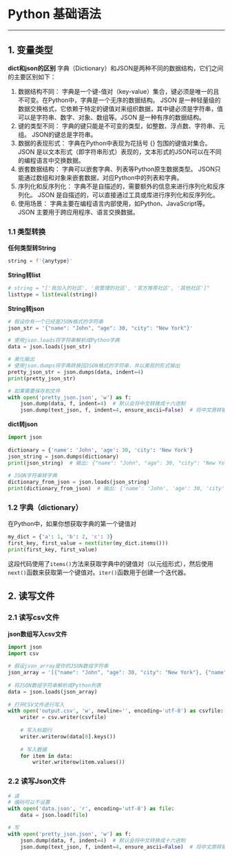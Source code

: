 # Python 基础语法
---
## 1. 变量类型
**dict和json的区别**
字典（Dictionary）和JSON是两种不同的数据结构，它们之间的主要区别如下：

1. 数据结构不同：
字典是一个键-值对（key-value）集合，键必须是唯一的且不可变。在Python中，字典是一个无序的数据结构。
JSON 是一种轻量级的数据交换格式，它依赖于特定的键值对来组织数据，其中键必须是字符串，值可以是字符串、数字、对象、数组等。JSON 是一种有序的数据结构。
2. 键的类型不同：
字典的键只能是不可变的类型，如整数、浮点数、字符串、元组。
JSON的键总是字符串。
3. 数据的表现形式：
字典在Python中表现为花括号 {} 包围的键值对集合。
JSON 是以文本形式（即字符串形式）表现的，文本形式的JSON可以在不同的编程语言中交换数据。
4. 嵌套数据结构：
字典可以嵌套字典、列表等Python原生数据类型。
JSON只能通过数组和对象来嵌套数据，对应Python中的列表和字典。
5. 序列化和反序列化：
字典不是自描述的，需要额外的信息来进行序列化和反序列化。
JSON 是自描述的，可以直接通过工具或库进行序列化和反序列化。
6. 使用场景：
字典主要在编程语言内部使用，如Python、JavaScript等。
JSON 主要用于跨应用程序、语言交换数据。
### 1.1 类型转换

**任何类型转String**

```python
string = f'{anytype}'
```

**String转list**

```python
# string = "['我加入的社区', '我管理的社区', '官方推荐社区', '其他社区']"
listtype = list(eval(string))
```
**String转json**
```python
# 假设你有一个已经是JSON格式的字符串
json_str = '{"name": "John", "age": 30, "city": "New York"}'

# 使用json.loads将字符串解析成Python字典
data = json.loads(json_str)

# 美化输出
# 使用json.dumps将字典转换回JSON格式的字符串，并以美观的形式输出
pretty_json_str = json.dumps(data, indent=4)
print(pretty_json_str)

# 如果需要保存到文件
with open('pretty_json.json', 'w') as f:
    json.dump(data, f, indent=4)  # 默认会将中文转换成十六进制
    json.dump(text_json, f, indent=4, ensure_ascii=False)  # 将中文原样输出
```

**dict转json**
```py
import json
 
dictionary = {'name': 'John', 'age': 30, 'city': 'New York'}
json_string = json.dumps(dictionary)
print(json_string)  # 输出: {"name": "John", "age": 30, "city": "New York"}
 
# JSON字符串转字典
dictionary_from_json = json.loads(json_string)
print(dictionary_from_json)  # 输出: {'name': 'John', 'age': 30, 'city': 'New York'}
```

### 1.2 字典（dictionary）
在Python中，如果你想获取字典的第一个键值对
```py
my_dict = {'a': 1, 'b': 2, 'c': 3}
first_key, first_value = next(iter(my_dict.items()))
print(first_key, first_value)
```
这段代码使用了`items()`方法来获取字典中的键值对（以元组形式），然后使用`next()`函数来获取第一个键值对。`iter()`函数用于创建一个迭代器。
## 2. 读写文件

### 2.1 读写csv文件

**json数组写入csv文件**

```python
import json
import csv
 
# 假设json_array是你的JSON数组字符串
json_array = '[{"name": "John", "age": 30, "city": "New York"}, {"name": "Anne", "age": 25, "city": "Chicago"}]'
 
# 将JSON数组字符串解析成Python列表
data = json.loads(json_array)
 
# 打开CSV文件进行写入
with open('output.csv', 'w', newline='', encoding='utf-8') as csvfile:
    writer = csv.writer(csvfile)
    
    # 写入标题行
    writer.writerow(data[0].keys())
    
    # 写入数据
    for item in data:
        writer.writerow(item.values())
```

### 2.2 读写Json文件
```python
# 读
# 编码可以不设置
with open('data.json', 'r', encoding='utf-8') as file:
    data = json.load(file)

# 写
with open('pretty_json.json', 'w') as f:
    json.dump(data, f, indent=4)  # 默认会将中文转换成十六进制
    json.dump(text_json, f, indent=4, ensure_ascii=False)  # 将中文原样输出
```